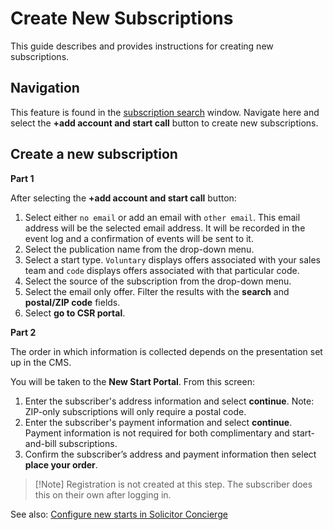# Create New Subscriptions

This guide describes and provides instructions for creating new subscriptions.

## Navigation

This feature is found in the [subscription search](example.com) window. Navigate here and select the **+add account and start call** button to create new subscriptions.

## Create a new subscription

**Part 1**

After selecting the **+add account and start call** button:

1. Select either `no email` or add an email with `other email`. This email address will be the selected email address. It will be recorded in the event log and a confirmation of events will be sent to it.
2. Select the publication name from the drop-down menu.
3. Select a start type. `Voluntary` displays offers associated with your sales team and `code` displays offers associated with that particular code.
4. Select the source of the subscription from the drop-down menu.
5. Select the email only offer. Filter the results with the **search** and **postal/ZIP code** fields.
6. Select **go to CSR portal**.

**Part 2** 

The order in which information is collected depends on the presentation set up in the CMS.

You will be taken to the **New Start Portal**. From this screen:

1. Enter the subscriber's address information and select **continue**. Note: ZIP-only subscriptions will only require a postal code.
2. Enter the subscriber's payment information and select **continue**. Payment information is not required for both complimentary and start-and-bill subscriptions.
3. Confirm the subscriber’s address and payment information then select **place your order**.

> [!Note] Registration is not created at this step. The subscriber does this on their own after logging in.

See also: [Configure new starts in Solicitor Concierge](example.com)

<br><br><br><br><br><br><br><br><br><br><br><br><br><br><br><br><br><br><br><br>


